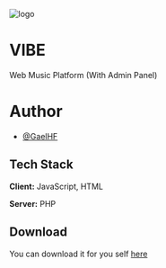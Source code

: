 ![logo](https://raw.githubusercontent.com/GaelHF/Vibe/refs/heads/main/assets/icon.ico)

# VIBE

Web Music Platform (With Admin Panel)

# Author
 - [@GaelHF](https://github.com/GaelHF)

## Tech Stack

**Client:** JavaScript, HTML

**Server:** PHP


## Download

You can download it for you self [here](github.com/GaelHF/Vibe/releases/latest)